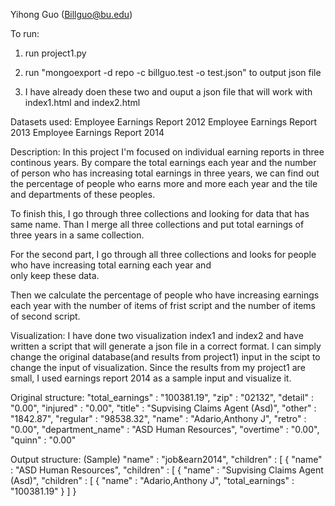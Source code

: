 Yihong Guo (Billguo@bu.edu)

To run:

1. run project1.py  

2. run "mongoexport -d repo -c billguo.test -o test.json" to output json file 

3. I have already doen these two and ouput a json file that will work with index1.html and index2.html  

Datasets used:
Employee Earnings Report 2012
Employee Earnings Report 2013
Employee Earnings Report 2014

Description:
In this project I'm focused on individual earning reports in three continous years.
By compare the total earnings each year and the number of person who has increasing total earnings in three years, we can find 
out the percentage of people who earns more and more each year and the tile and departments of these peoples.

To finish this, I go through three collections and looking for data that has same name. Than I merge all three collections and 
put total earnings of three years in a same collection.

For the second part, I go through all three collections and looks for people who have increasing total earning each year and  
only keep these data.

Then we calculate the percentage of people who have increasing earnings each year with the number of items of frist script and
the number of items of second script.

Visualization:
I have done two visualization index1 and index2 and have written a script that will generate a json file in a correct format. I can simply change the original database(and results from project1) input in the scipt to change the input of visualization. Since the results from my project1 are small, I used earnings report 2014 as a sample input and visualize it.

Original structure:
"total_earnings" : "100381.19",
  "zip" : "02132",
  "detail" : "0.00",
  "injured" : "0.00",
  "title" : "Supvising Claims Agent (Asd)",
  "other" : "1842.87",
  "regular" : "98538.32",
  "name" : "Adario,Anthony J",
  "retro" : "0.00",
  "department_name" : "ASD Human Resources",
  "overtime" : "0.00",
  "quinn" : "0.00"


Output structure: (Sample)
"name" : "job&earn2014", 
"children" : [ { 
	"name" : "ASD Human Resources",
	"children" : [ { 
		"name" : "Supvising Claims Agent (Asd)", 
		"children" : [ { 
			"name" : "Adario,Anthony J", "total_earnings" : "100381.19" } ] }

